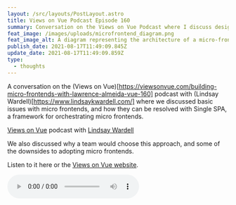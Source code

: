 ```yaml
---
layout: /src/layouts/PostLayout.astro
title: Views on Vue Podcast Episode 160
summary: Conversation on the Views on Vue Podcast where I discuss designing and using a micro-frontend architecture.
feat_image: /images/uploads/microfrontend_diagram.png
feat_image_alt: A diagram representing the architecture of a micro-frontend
publish_date: 2021-08-17T11:49:09.845Z
update_date: 2021-08-17T11:49:09.859Z
type:
  - thoughts
---
```


A conversation on the (Views on Vue)[https://viewsonvue.com/building-micro-frontends-with-lawrence-almeida-vue-160] podcast with (Lindsay Wardell)[https://www.lindsaykwardell.com/] where we discussed basic issues with micro frontends, and how they can be
resolved with Single SPA, a framework for orchestrating micro frontends.

<a
  href=""
  target="_blank">Views on Vue</a> podcast with <a
  href="https://twitter.com/lindsaykwardell" target="_blank">Lindsay Wardell</a>

We also discussed why a team would choose this approach, and some of the downsides to adopting micro frontends.

Listen to it here or the <a href="https://viewsonvue.com/building-micro-frontends-with-lawrence-almeida-vue-160" target="_blank">Views on Vue website</a>.

<audio controls>

<source src="/images/uploads/views-on-view-160-building-micro.mp3" type="audio/mpeg">

Your browser does not support the audio element.

</audio>
